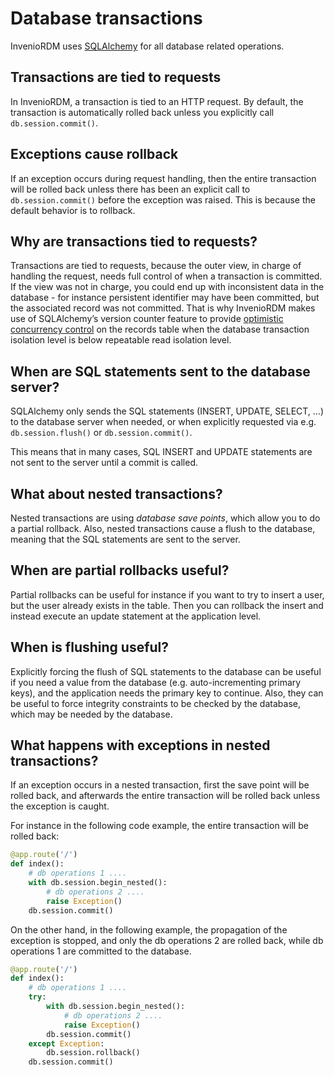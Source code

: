 # Database transactions

InvenioRDM uses [SQLAlchemy](https://www.sqlalchemy.org) for all database related operations.

## Transactions are tied to requests

In InvenioRDM, a transaction is tied to an HTTP request. By default, the transaction is
automatically rolled back unless you explicitly call ``db.session.commit()``.

## Exceptions cause rollback

If an exception occurs during request handling, then the entire transaction will be
rolled back unless there has been an explicit call to ``db.session.commit()``
before the exception was raised. This is because the default behavior is to rollback.

## Why are transactions tied to requests?

Transactions are tied to requests, because the outer view, in charge of handling the
request, needs full control of when a transaction is committed. If the view was not
in charge, you could end up with inconsistent data in the database - for instance
persistent identifier may have been committed, but the associated record was not committed.
That is why InvenioRDM makes use of SQLAlchemy’s version counter feature to provide
[optimistic concurrency control](concurrency-control.md) on the records table when the database
transaction isolation level is below repeatable read isolation level.

## When are SQL statements sent to the database server?

SQLAlchemy only sends the SQL statements (INSERT, UPDATE, SELECT, …) to the database
server when needed, or when explicitly requested via e.g. ``db.session.flush()`` or
``db.session.commit()``.

This means that in many cases, SQL INSERT and UPDATE statements are not sent to the
server until a commit is called.

## What about nested transactions?

Nested transactions are using *database save points*, which allow you to do a partial
rollback. Also, nested transactions cause a flush to the database, meaning that
the SQL statements are sent to the server.

## When are partial rollbacks useful?

Partial rollbacks can be useful for instance if you want to try to insert a user,
but the user already exists in the table. Then you can rollback the insert and
instead execute an update statement at the application level.

## When is flushing useful?

Explicitly forcing the flush of SQL statements to the database can be useful
if you need a value from the database (e.g. auto-incrementing primary keys),
and the application needs the primary key to continue. Also, they can be
useful to force integrity constraints to be checked by the database,
which may be needed by the database.

## What happens with exceptions in nested transactions?

If an exception occurs in a nested transaction, first the save point will be
rolled back, and afterwards the entire transaction will be rolled back unless
the exception is caught.

For instance in the following code example, the entire transaction will be rolled back:

```python
@app.route('/')
def index():
    # db operations 1 ....
    with db.session.begin_nested():
        # db operations 2 ....
        raise Exception()
    db.session.commit()
```

On the other hand, in the following example, the propagation of the exception is stopped,
and only the db operations 2 are rolled back, while db operations 1 are committed to
the database.

```python
@app.route('/')
def index():
    # db operations 1 ....
    try:
        with db.session.begin_nested():
            # db operations 2 ....
            raise Exception()
        db.session.commit()
    except Exception:
        db.session.rollback()
    db.session.commit()
```
